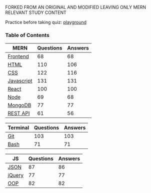 FORKED FROM AN ORIGINAL AND MODIFIED LEAVING ONLY MERN RELEVANT STUDY CONTENT

Practice before taking quiz: [playground](https://linkedin-faq.github.io/md2practice/)

### Table of Contents

| MERN  | Questions | Answers |  
| ----- | ----- | ----- | 
| [Frontend](front-end-development/front-end-development-quiz.md)          | 68        | 68      | 
| [HTML](html/html-quiz.md)                                                             | 110       | 106     |
| [CSS](css/css-quiz.md)                                                                | 122       | 116     |
| [Javascript](javascript/javascript-quiz.md)                                           | 131       | 131     | 
| [React](react/reactjs-quiz.md)                                                        | 100       | 100     |
| [Node](node.js/node.js-quiz.md)                                                       | 69        | 68      |
| [MongoDB](mongodb/mongodb-quiz.md)                                                    | 77        | 77      |
| [REST API](rest-api/rest-api-quiz.md)                                                 | 61        | 56      | 

| Terminal  | Questions | Answers |
| ----- | ----- | ----- | 
| [Git](git/git-quiz.md)                                                                | 103       | 103     |
| [Bash](bash/bash-quiz.md)                                                             | 71        | 71      | 

| JS  | Questions | Answers |
| ----- | ----- | ----- | 
| [JSON](json/json-quiz.md)                                                             | 87        | 86      |
| [jQuery](jquery/jquery-quiz.md)                                                       | 77        | 77      |
| [OOP](oop/object-oriented-programming-quiz.md)                                        | 82        | 82      |
                              
